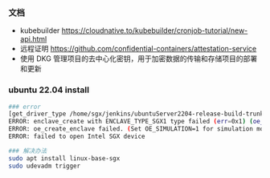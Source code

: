 ### 文档

- kubebuilder https://cloudnative.to/kubebuilder/cronjob-tutorial/new-api.html
- 远程证明 https://github.com/confidential-containers/attestation-service
- 使用 DKG 管理项目的去中心化密钥，用于加密数据的传输和存储项目的部署和更新

### ubuntu 22.04 install

```bash
### error
[get_driver_type /home/sgx/jenkins/ubuntuServer2204-release-build-trunk-223/build_target/PROD/label/Builder-UbuntuSrv2204/label_exp/ubuntu64/linux-trunk-opensource/psw/urts/linux/edmm_utility.cpp:116] Failed to open Intel SGX device.
ERROR: enclave_create with ENCLAVE_TYPE_SGX1 type failed (err=0x1) (oe_result_t=OE_PLATFORM_ERROR) [openenclave-src/host/sgx/sgxload.c:oe_sgx_create_enclave:454]
ERROR: oe_create_enclave failed. (Set OE_SIMULATION=1 for simulation mode.) [src/tools/erthost/erthost.cpp:main:265]
ERROR: failed to open Intel SGX device

### 解决办法
sudo apt install linux-base-sgx
sudo udevadm trigger
```
